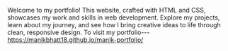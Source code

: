 Welcome to my portfolio! This website, crafted with HTML and CSS, showcases my work and skills in web development. Explore my projects, learn about my journey, and see how I bring creative ideas to life through clean, responsive design.
To visit my portfolio---   https://manikbhatt18.github.io/manik-portfolio/
